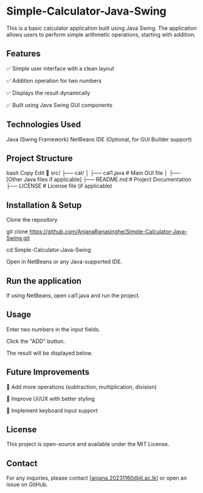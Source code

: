 # Simple-Calculator-Java-Swing

This is a basic calculator application built using Java Swing. The application allows users to perform simple arithmetic operations, starting with addition.

## Features 
✅ Simple user interface with a clean layout

✅ Addition operation for two numbers

✅ Displays the result dynamically

✅ Built using Java Swing GUI components

## Technologies Used 
Java (Swing Framework)
NetBeans IDE (Optional, for GUI Builder support)

## Project Structure ##
bash
Copy
Edit
📂 src/
 ├── cal/ 
 │   ├── cal1.java  # Main GUI file
 │   ├── [Other Java files if applicable]
 ├── README.md      # Project Documentation
 ├── LICENSE        # License file (if applicable)

## Installation & Setup ##
Clone the repository

git clone https://github.com/AnjanaRanasinghe/Simple-Calculator-Java-Swing.git

cd Simple-Calculator-Java-Swing

Open in NetBeans or any Java-supported IDE.

## Run the application ##

If using NetBeans, open cal1.java and run the project.
  
## Usage ## 

Enter two numbers in the input fields.

Click the "ADD" button.

The result will be displayed below.

## Future Improvements ##
🔹 Add more operations (subtraction, multiplication, division)

🔹 Improve UI/UX with better styling

🔹 Implement keyboard input support



## License ##
This project is open-source and available under the MIT License.

## Contact
For any inquiries, please contact [anjana.20231160@iit.ac.lk] or open an issue on GitHub.
